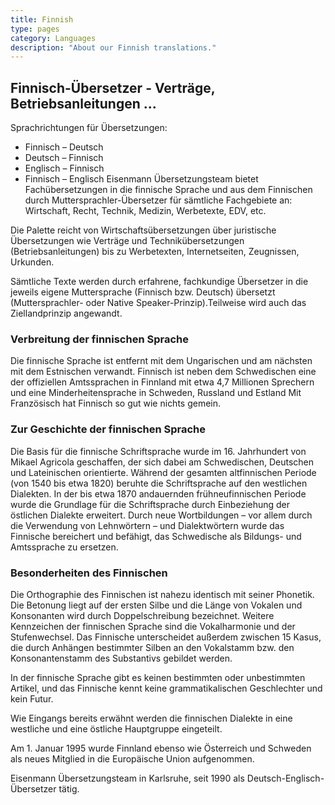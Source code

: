 ```yaml
---
title: Finnish
type: pages
category: Languages
description: "About our Finnish translations."
---
```


## Finnisch-Übersetzer - Verträge, Betriebsanleitungen ...
Sprachrichtungen für Übersetzungen:
- Finnisch – Deutsch
- Deutsch – Finnisch
- Englisch – Finnisch
- Finnisch – Englisch
Eisenmann Übersetzungsteam bietet Fachübersetzungen in die finnische Sprache und aus dem Finnischen durch Muttersprachler-Übersetzer für sämtliche Fachgebiete an: Wirtschaft, Recht, Technik, Medizin, Werbetexte, EDV, etc.

Die Palette reicht von Wirtschaftsübersetzungen über juristische Übersetzungen wie Verträge und Technikübersetzungen (Betriebsanleitungen) bis zu Werbetexten, Internetseiten, Zeugnissen, Urkunden.

Sämtliche Texte werden durch erfahrene, fachkundige Übersetzer in die jeweils eigene Muttersprache (Finnisch bzw. Deutsch) übersetzt (Muttersprachler- oder Native Speaker-Prinzip).Teilweise wird auch das Ziellandprinzip angewandt.

### Verbreitung der finnischen Sprache
Die finnische Sprache ist entfernt mit dem Ungarischen und am nächsten mit dem Estnischen verwandt. Finnisch ist neben dem Schwedischen eine der offiziellen Amtssprachen in Finnland mit etwa 4,7 Millionen Sprechern und eine Minderheitensprache in Schweden, Russland und Estland Mit Französisch hat Finnisch so gut wie nichts gemein.

### Zur Geschichte der finnischen Sprache
Die Basis für die finnische Schriftsprache wurde im 16. Jahrhundert von Mikael Agricola geschaffen, der sich dabei am Schwedischen, Deutschen und Lateinischen orientierte. Während der gesamten altfinnischen Periode (von 1540 bis etwa 1820) beruhte die Schriftsprache auf den westlichen Dialekten. In der bis etwa 1870 andauernden frühneufinnischen Periode wurde die Grundlage für die Schriftsprache durch Einbeziehung der östlichen Dialekte erweitert. Durch neue Wortbildungen – vor allem durch die Verwendung von Lehnwörtern – und Dialektwörtern wurde das Finnische bereichert und befähigt, das Schwedische als Bildungs- und Amtssprache zu ersetzen.

### Besonderheiten des Finnischen
Die Orthographie des Finnischen ist nahezu identisch mit seiner Phonetik. Die Betonung liegt auf der ersten Silbe und die Länge von Vokalen und Konsonanten wird durch Doppelschreibung bezeichnet. Weitere Kennzeichen der finnischen Sprache sind die Vokalharmonie und der Stufenwechsel. Das Finnische unterscheidet außerdem zwischen 15 Kasus, die durch Anhängen bestimmter Silben an den Vokalstamm bzw. den Konsonantenstamm des Substantivs gebildet werden.

In der finnische Sprache gibt es keinen bestimmten oder unbestimmten Artikel, und das Finnische kennt keine grammatikalischen Geschlechter und kein Futur.

Wie Eingangs bereits erwähnt werden die finnischen Dialekte in eine westliche und eine östliche Hauptgruppe eingeteilt.

Am 1. Januar 1995 wurde Finnland ebenso wie Österreich und Schweden als neues Mitglied in die Europäische Union aufgenommen.

 

Eisenmann Übersetzungsteam in Karlsruhe, seit 1990 als Deutsch-Englisch-Übersetzer tätig.